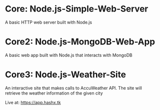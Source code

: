 # Core: Node.js-Simple-Web-Server
A basic HTTP web server built with Node.js
# Core2: Node.js-MongoDB-Web-App
A basic web app built with Node.js that interacts with MongoDB
# Core3: Node.js-Weather-Site
An interactive site that makes calls to AccuWeather API. The site will retrieve the weather information of the given city

Live at: https://app.hashx.tk
